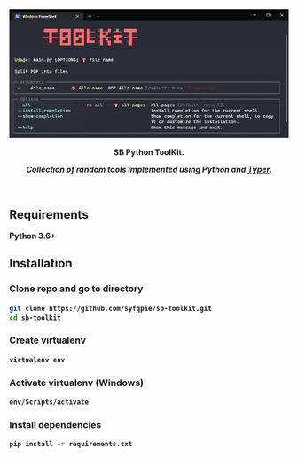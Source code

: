 <div align="center">
  <img src="https://github.com/syfqpie/sb-toolkit/blob/main/screenshots/help.png"
    width="700" />
</div>
<p align="center">
  <strong>
    SB Python ToolKit.
  <strong>
</p>
<p align="center">
  <em>
    Collection of random tools implemented using Python and 
    <a href="https://github.com/tiangolo/typer" target="_blank">Typer</a>.
  </em>
</p>
<br />

## Requirements

Python 3.6+

## Installation

### Clone repo and go to directory

```bash
git clone https://github.com/syfqpie/sb-toolkit.git
cd sb-toolkit
```

### Create virtualenv

```bash
virtualenv env
```

### Activate virtualenv (Windows)

```bash
env/Scripts/activate
```

### Install dependencies

```bash
pip install -r requirements.txt
```
